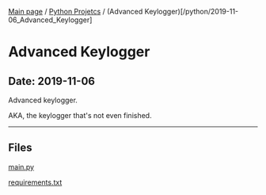 [Main page](/) / [Python Projetcs](/python) / (Advanced Keylogger)[/python/2019-11-06_Advanced_Keylogger]

# Advanced Keylogger

## Date: 2019-11-06

Advanced keylogger.

AKA, the keylogger that's not even finished.

-----

## Files

[main.py](main.py)

[requirements.txt](requirements.txt)